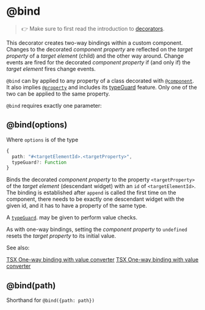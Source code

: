 ---
---
# @bind

> :point_right: Make sure to first read the introduction to [decorators](./index.md).

This decorator creates two-way bindings within a custom component. Changes to the decorated *component property* are reflected on the *target property* of a *target element* (child) and the other way around. Change events are fired for the decorated *component property* if (and only if) the *target element* fires change events.

`@bind` can by applied to any property of a class decorated with [`@component`](./@component.md). It also implies [`@property`](./@property.md) and includes its [typeGuard](./@property.md) feature. Only one of the two can be applied to the same property.

`@bind` requires exactly one parameter:

## @bind(options)

Where `options` is of the type
```ts
{
  path: "#<targetElementId>.<targetProperty>",
  typeGuard?: Function
}
```

Binds the decorated *component property* to the property `<targetProperty>` of the *target element* (descendant widget) with an `id` of `<targetElementId>`. The binding is established after `append` is called the first time on the component, there needs to be exactly one descendant widget with the given id, and it has to have a property of the same type.

A [`typeGuard`](./@property.md). may be given to perform value checks.

As with one-way bindings, setting the *component property* to `undefined` resets the *target property* to its initial value.

See also:

[<span class='language tsx'>TSX</span> One-way binding with value converter](../examples/bind-and-convert)
[<span class='language tsx'>TSX</span> One-way binding with value converter](../examples/bind-and-convert)


## @bind(path)

Shorthand for `@bind({path: path})`
